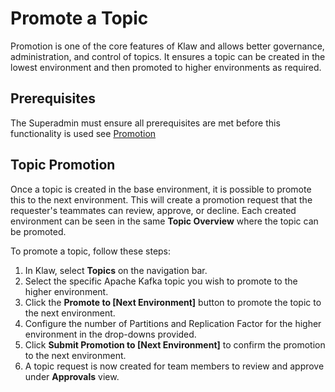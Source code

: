 # Promote a Topic

Promotion is one of the core features of Klaw and allows better
governance, administration, and control of topics. It ensures a topic
can be created in the lowest environment and then promoted to higher
environments as required.

## Prerequisites

The Superadmin must ensure all prerequisites are met before this
functionality is used see
[Promotion](../../Concepts/promotion.md)

## Topic Promotion

Once a topic is created in the base environment, it is possible to
promote this to the next environment. This will create a promotion
request that the requester's teammates can review, approve, or decline.
Each created environment can be seen in the same **Topic Overview**
where the topic can be promoted.

To promote a topic, follow these steps:

1. In Klaw, select **Topics** on the navigation bar.
2. Select the specific Apache Kafka topic you wish to promote to the higher
   environment.
3. Click the **Promote to \[Next Environment\]** button to promote the
   topic to the next environment.
4. Configure the number of Partitions and Replication Factor for the
   higher environment in the drop-downs provided.
5. Click **Submit Promotion to \[Next Environment\]** to confirm the
   promotion to the next environment.
6. A topic request is now created for team members to review and
   approve under **Approvals** view.
